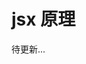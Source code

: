 <!--
 * Author  rhys.zhao
 * Date  2023-06-02 10:18:33
 * LastEditors  rhys.zhao
 * LastEditTime  2023-06-16 17:08:54
 * Description
-->

# jsx 原理

待更新...

